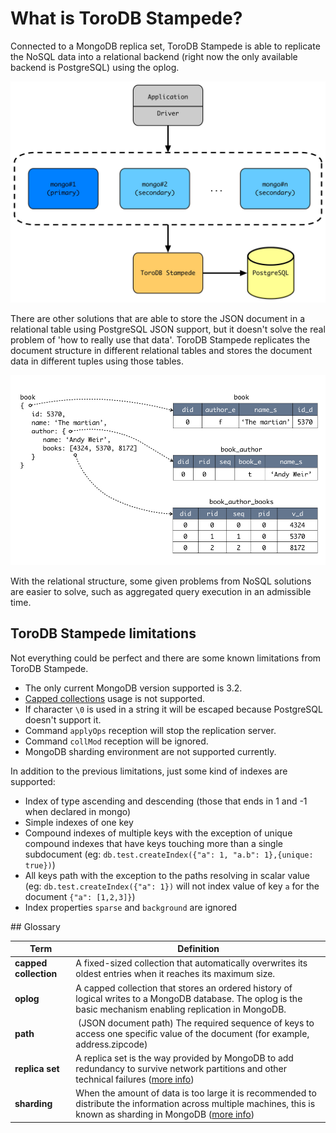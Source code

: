 <h1>What is ToroDB Stampede?</h1>

Connected to a MongoDB replica set, ToroDB Stampede is able to replicate the NoSQL data into a relational backend (right now the only available backend is PostgreSQL) using the oplog.

![ToroDB Stampede Structure](images/toro_stampede_structure.jpg)

There are other solutions that are able to store the JSON document in a relational table using PostgreSQL JSON support, but it doesn't solve the real problem of 'how to really use that data'. ToroDB Stampede replicates the document structure in different relational tables and stores the document data in different tuples using those tables.

![Mapping example](images/toro_stampede_mapping.jpg)

With the relational structure, some given problems from NoSQL solutions are easier to solve, such as aggregated query execution in an admissible time.

## ToroDB Stampede limitations

Not everything could be perfect and there are some known limitations from ToroDB Stampede.

* The only current MongoDB version supported is 3.2.
* [Capped collections](https://docs.mongodb.com/manual/core/capped-collections/) usage is not supported.
* If character `\0` is used in a string it will be escaped because PostgreSQL doesn't support it.
* Command `applyOps` reception will stop the replication server.
* Command `collMod` reception will be ignored.
* MongoDB sharding environment are not supported currently.

In addition to the previous limitations, just some kind of indexes are supported:

* Index of type ascending and descending (those that ends in 1 and -1 when declared in mongo)
* Simple indexes of one key
* Compound indexes of multiple keys with the exception of unique compound indexes that have keys touching more than a single subdocument (eg: `db.test.createIndex({"a": 1, "a.b": 1},{unique: true})`)
* All keys path with the exception to the paths resolving in scalar value (eg: `db.test.createIndex({"a": 1})` will not index value of key `a` for the document `{"a": [1,2,3]}`)
* Index properties `sparse` and `background` are ignored

[TODO]: <> (not supported types, we need a list)

[Versions]: <> (this section doesn't make any sense currently)

[Documentation conventions]: <> (we have no time right now for this section)

## Glossary

| Term | Definition |
|------|------------|
| __capped collection__ | A fixed-sized collection that automatically overwrites its oldest entries when it reaches its maximum size. |
| __oplog__ | A capped collection that stores an ordered history of logical writes to a MongoDB database. The oplog is the basic mechanism enabling replication in MongoDB.|
| __path__ | (JSON document path) The required sequence of keys to access one specific value of the document (for example, address.zipcode) | 
| __replica set__ | A replica set is the way provided by MongoDB to add redundancy to survive network partitions and other technical failures ([more info](https://docs.mongodb.com/manual/tutorial/deploy-replica-set/)) |
| __sharding__ | When the amount of data is too large it is recommended to distribute the information across multiple machines, this is known as sharding in MongoDB ([more info](https://docs.mongodb.com/v3.2/sharding/)) |
